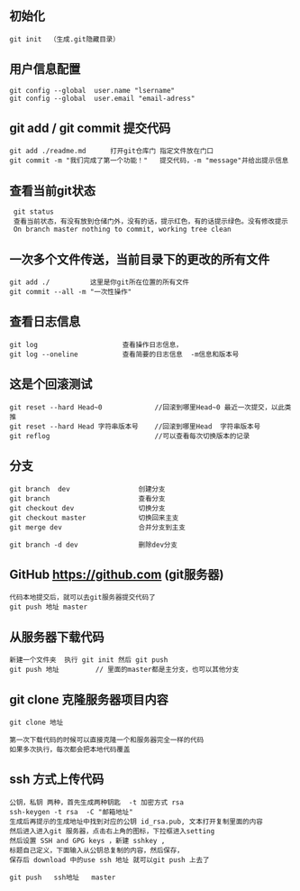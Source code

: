 ## 初始化
	git init  （生成.git隐藏目录）
 
## 用户信息配置
	git config --global  user.name "lsername"
	git config --global  user.email "email-adress"
 
##  git add  / git commit  提交代码
	git add ./readme.md      打开git仓库门 指定文件放在门口
	git commit -m "我们完成了第一个功能！"   提交代码，-m "message"并给出提示信息

##  查看当前git状态
	 git status  
	 查看当前状态，有没有放到仓储门外，没有的话，提示红色，有的话提示绿色。没有修改提示
	 On branch master nothing to commit, working tree clean

##  一次多个文件传送，当前目录下的更改的所有文件
	git add ./          这里是你git所在位置的所有文件
	git commit --all -m "一次性操作"
	
##  查看日志信息
	git log        				查看操作日志信息，
	git log --oneline			查看简要的日志信息  -m信息和版本号
	
## 这是个回滚测试
	git reset --hard Head~0      		//回滚到哪里Head~0 最近一次提交，以此类推
	git reset --hard Head 字符串版本号  	//回滚到哪里Head  字符串版本号
	git reflog  						//可以查看每次切换版本的记录

## 分支
	git branch  dev  				创建分支
	git branch  	  				查看分支
	git checkout dev 	  			切换分支
	git checkout master 	  		切换回来主支
	git merge dev 	  				合并分支到主支
	
	git branch -d dev				删除dev分支
	
## GitHub  https://github.com (git服务器)
	代码本地提交后，就可以去git服务器提交代码了
	git push 地址 master
		
##  从服务器下载代码
	新建一个文件夹  执行	git init 然后 git push
	git push 地址 		// 里面的master都是主分支，也可以其他分支
	
## git clone 克隆服务器项目内容 
	git clone 地址 
	
	第一次下载代码的时候可以直接克隆一个和服务器完全一样的代码
	如果多次执行，每次都会把本地代码覆盖

## ssh 方式上传代码
	公钥，私钥 两种，首先生成两种钥匙  -t 加密方式 rsa
	ssh-keygen -t rsa  -C "邮箱地址"
	生成后再提示的生成地址中找到对应的公钥 id_rsa.pub, 文本打开复制里面的内容
	然后进入进入git 服务器，点击右上角的图标，下拉框进入setting
	然后设置 SSH and GPG keys ，新建 sshkey ,
	标题自己定义，下面输入从公钥总复制的内容，然后保存，
	保存后 download 中的use ssh 地址 就可以git push 上去了
	
	git push   ssh地址   master

